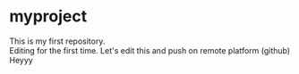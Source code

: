 # myproject
This is my first repository.
<br>
Editing for the first time.
Let's edit this and push on remote platform (github)
Heyyy
